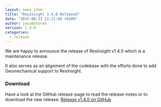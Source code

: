 ```yaml
---
layout: news_item
title: "ResInsight 1.4.0 Released"
date: "2015-08-23 21:21:00 +0200"
author: jacobStoren
version: 1.4.0
categories: 
  - release
---
```

We are happy to announce the release of ResInsight v1.4.0 which is a maintenance release.

It also serves as an alignment of the codebase with the efforts done to add Geomechanical support to ResInsight. 

### Download
Have a look at the GitHub release-page to read the release-notes or to download the new release:
[Release v1.4.0 on GitHub](https://github.com/OPM/ResInsight/releases/tag/v1.4.0)
